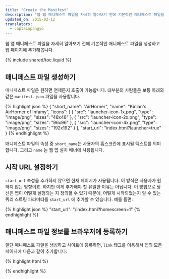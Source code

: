 ```yaml
---
title: "Create the Manifest"
description: "웹 앱 매니페스트 파일을 자세히 알아보기 전에 기본적인 매니페스트 파일을 생성하고 웹 페이지에 추가해봅니다."
updated_on: 2015-02-12
translators:
  - captainpangyo
---
```


웹 앱 매니페스트 파일을 자세히 알아보기 전에 기본적인 매니페스트 파일을 생성하고 웹 페이지에 추가해봅니다.

{% include shared/toc.liquid %}

## 매니페스트 파일 생성하기

매니페스트 파일은 원하면 언제든지 호출이 가능합니다. 대부분의 사람들은 보통 아래와 같은 `manifest.json` 파일을 사용합니다.

{% highlight json %}
{
  "short_name": "AirHorner",
  "name": "Kinlan's AirHorner of Infamy",
  "icons": [
    {
      "src": "launcher-icon-1x.png",
      "type": "image/png",
      "sizes": "48x48"
    },
    {
      "src": "launcher-icon-2x.png",
      "type": "image/png",
      "sizes": "96x96"
    },
    {
      "src": "launcher-icon-4x.png",
      "type": "image/png",
      "sizes": "192x192"
    }
  ],
  "start_url": "index.html?launcher=true"
}
{% endhighlight %}

매니페스트 파일의 속성 중 `short_name`는 사용자의 홈스크린에 표시될 텍스트를 의미합니다. 그리고 `name` 는 웹 앱 설치 배너에 사용됩니다.

## 시작 URL 설정하기

`start_url` 속성을 추가하지 않으면 현재 페이지가 사용됩니다. 이 방식은 사용자가 원하지 않는 방향이죠.
하지만 이게 추가해야 할 유일한 이유는 아닙니다. 이 방법으로 당신은 앱이 어떻게 실행되는 지 정의할 수 있기 때문에,
어떻게 시작되었는지 알 수 있는 쿼리 스트링 파라미터를 `start_url` 에 추가할 수 있습니다. 예를 들면:

{% highlight json %}
"start_url": "/index.html?homescreen=1"
{% endhighlight %}

## 매니페스트 파일 정보를 브라우저에 등록하기

일단 매니페스트 파일을 생성하고 사이트에 등록하면, `link` 태그를 이용해서 앱의 모든 페이지에 다음과 같이 추가합니다:

{% highlight html %}
<link rel="manifest" href="/manifest.json">
{% endhighlight %}
